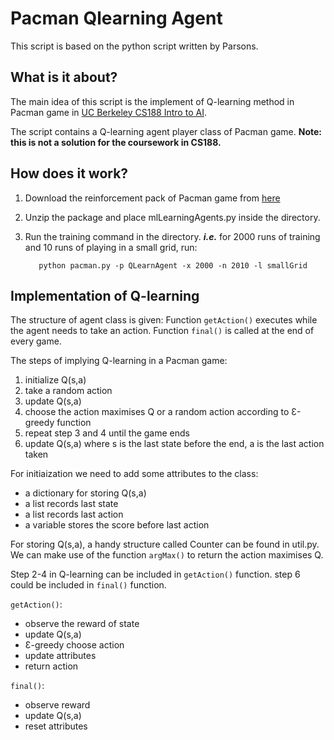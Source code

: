 # Pacman Qlearning Agent
This script is based on the python script written by Parsons.
## What is it about?

The main idea of this script is the implement of Q-learning method in Pacman game in [UC Berkeley CS188 Intro to AI](http://ai.berkeley.edu/reinforcement.html).

The script contains a Q-learning agent player class of Pacman game. 
**Note: this is not a solution for the coursework in CS188.**

## How does it work?
1. Download the reinforcement pack of Pacman game from [here](http://ai.berkeley.edu/projects/release/reinforcement/v1/001/reinforcement.zip)

2. Unzip the package and place mlLearningAgents.py inside the directory.

3. Run the training command in the directory.
  ***i.e.*** for 2000 runs of training and 10 runs of playing in a small grid, run:
  
          python pacman.py -p QLearnAgent -x 2000 -n 2010 -l smallGrid

## Implementation of Q-learning
The structure of agent class is given: Function `getAction()` executes while the agent needs to take an action. Function `final()` is called at the end of every game.

The steps of implying Q-learning in a Pacman game:
1. initialize Q(s,a)
1. take a random action
1. update Q(s,a)
1. choose the action maximises Q or a random action according to Ɛ-greedy function
1. repeat step 3 and 4 until the game ends
1. update Q(s,a) where s is the last state before the end, a is the last action taken

For initiaization we need to add some attributes to the class:
* a dictionary for storing Q(s,a)
* a list records last state
* a list records last action
* a variable stores the score before last action

For storing Q(s,a), a handy structure called Counter can be found in util.py. We can make use of the function `argMax()` to return the action maximises Q.

Step 2-4 in Q-learning can be included in `getAction()` function. step 6 could be included in `final()` function.

`getAction()`:
* observe the reward of state
* update Q(s,a)
* Ɛ-greedy choose action
* update attributes
* return action

`final()`:
* observe reward
* update Q(s,a)
* reset attributes
